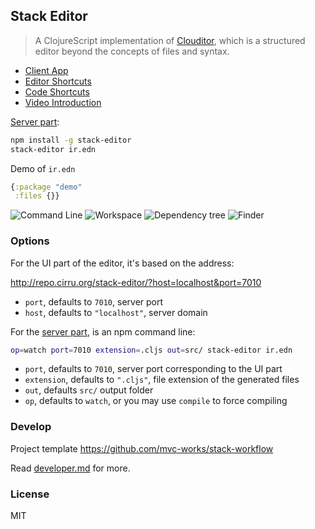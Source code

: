 
Stack Editor
----

> A ClojureScript implementation of [Clouditor](https://github.com/Cirru/clouditor/), which is a structured editor beyond the concepts of files and syntax.

* [Client App](http://repo.cirru.org/stack-editor/)
* [Editor Shortcuts](https://github.com/Cirru/stack-editor/wiki/Keyboard-Shortcuts)
* [Code Shortcuts](https://github.com/Cirru/respo-cirru-editor/wiki/Keyboard-Shortcuts)
* [Video Introduction](https://youtu.be/PdP7DHlQBoQ)

[Server part](https://github.com/Cirru/stack-server):

```bash
npm install -g stack-editor
stack-editor ir.edn
```

Demo of `ir.edn`

```clojure
{:package "demo"
 :files {}}
```

![Command Line](https://pbs.twimg.com/media/DClMKBMUIAAL5X5.png:large)
![Workspace](https://pbs.twimg.com/media/DClL_EXVwAEATYj.png:large)
![Dependency tree](https://pbs.twimg.com/media/DClL4oMUMAA1iIu.png:large)
![Finder](https://pbs.twimg.com/media/DClMRUeVoAEl8Jz.png:large)

### Options

For the UI part of the editor, it's based on the address:

<http://repo.cirru.org/stack-editor/?host=localhost&port=7010>

* `port`, defaults to `7010`, server port
* `host`, defaults to `"localhost"`, server domain

For the [server part](https://github.com/Cirru/stack-server), is an npm command line:

```bash
op=watch port=7010 extension=.cljs out=src/ stack-editor ir.edn
```

* `port`, defaults to `7010`, server port corresponding to the UI part
* `extension`, defaults to `".cljs"`, file extension of the generated files
* `out`, defaults `src/` output folder
* `op`, defaults to `watch`, or you may use `compile` to force compiling

### Develop

Project template https://github.com/mvc-works/stack-workflow

Read [developer.md](https://github.com/Cirru/stack-editor/wiki/Develop) for more.

### License

MIT
